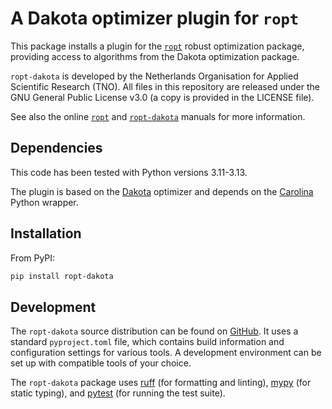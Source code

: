 # A Dakota optimizer plugin for `ropt`
This package installs a plugin for the
[`ropt`](https://github.com/TNO-ropt/ropt) robust optimization package,
providing access to algorithms from the Dakota optimization package.

`ropt-dakota` is developed by the Netherlands Organisation for Applied
Scientific Research (TNO). All files in this repository are released under the
GNU General Public License v3.0 (a copy is provided in the LICENSE file).

See also the online [`ropt`](https://tno-ropt.github.io/ropt/) and
[`ropt-dakota`](https://tno-ropt.github.io/ropt-dakota/) manuals for more
information.


## Dependencies
This code has been tested with Python versions 3.11-3.13.

The plugin is based on the [Dakota](https://dakota.sandia.gov/) optimizer and
depends on the [Carolina](https://github.com/equinor/Carolina) Python wrapper.


## Installation
From PyPI:
```bash
pip install ropt-dakota
```


## Development
The `ropt-dakota` source distribution can be found on
[GitHub](https://github.com/tno-ropt/ropt-dakota). It uses a standard
`pyproject.toml` file, which contains build information and configuration
settings for various tools. A development environment can be set up with
compatible tools of your choice.

The `ropt-dakota` package uses [ruff](https://docs.astral.sh/ruff/) (for
formatting and linting), [mypy](https://www.mypy-lang.org/) (for static typing),
and [pytest](https://docs.pytest.org/en/stable/) (for running the test suite).

